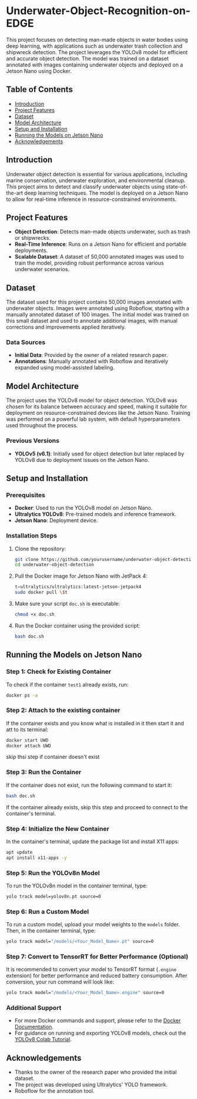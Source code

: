 # Underwater-Object-Recognition-on-EDGE

This project focuses on detecting man-made objects in water bodies using deep learning, with applications such as underwater trash collection and shipwreck detection. The project leverages the YOLOv8 model for efficient and accurate object detection. The model was trained on a dataset annotated with images containing underwater objects and deployed on a Jetson Nano using Docker.

## Table of Contents

- [Introduction](#introduction)
- [Project Features](#project-features)
- [Dataset](#dataset)
- [Model Architecture](#model-architecture)
- [Setup and Installation](#setup-and-installation)
- [Running the Models on Jetson Nano](#running-the-models-on-jetson-nano)
- [Acknowledgements](#acknowledgements)

## Introduction

Underwater object detection is essential for various applications, including marine conservation, underwater exploration, and environmental cleanup. This project aims to detect and classify underwater objects using state-of-the-art deep learning techniques. The model is deployed on a Jetson Nano to allow for real-time inference in resource-constrained environments.

## Project Features

- **Object Detection**: Detects man-made objects underwater, such as trash or shipwrecks.
- **Real-Time Inference**: Runs on a Jetson Nano for efficient and portable deployments.
- **Scalable Dataset**: A dataset of 50,000 annotated images was used to train the model, providing robust performance across various underwater scenarios.

## Dataset

The dataset used for this project contains 50,000 images annotated with underwater objects. Images were annotated using Roboflow, starting with a manually annotated dataset of 100 images. The initial model was trained on this small dataset and used to annotate additional images, with manual corrections and improvements applied iteratively.

### Data Sources

- **Initial Data**: Provided by the owner of a related research paper.
- **Annotations**: Manually annotated with Roboflow and iteratively expanded using model-assisted labeling.

## Model Architecture

The project uses the YOLOv8 model for object detection. YOLOv8 was chosen for its balance between accuracy and speed, making it suitable for deployment on resource-constrained devices like the Jetson Nano. Training was performed on a powerful lab system, with default hyperparameters used throughout the process.

### Previous Versions

- **YOLOv5 (v6.1)**: Initially used for object detection but later replaced by YOLOv8 due to deployment issues on the Jetson Nano.

## Setup and Installation

### Prerequisites

- **Docker**: Used to run the YOLOv8 model on Jetson Nano.
- **Ultralytics YOLOv8**: Pre-trained models and inference framework.
- **Jetson Nano**: Deployment device.

### Installation Steps

1. Clone the repository:
   ```bash
   git clone https://github.com/yourusername/underwater-object-detection.git
   cd underwater-object-detection
   ```

2. Pull the Docker image for Jetson Nano with JetPack 4:
   ```bash
   t=ultralytics/ultralytics:latest-jetson-jetpack4
   sudo docker pull \$t
   ```

3. Make sure your script `doc.sh` is executable:
   ```bash
   chmod +x doc.sh
   ```

4. Run the Docker container using the provided script:
   ```bash
   bash doc.sh
   ```

## Running the Models on Jetson Nano

### Step 1: Check for Existing Container

To check if the container `test1` already exists, run:
```bash
docker ps -a
```

### Step 2: Attach to the existing container

If the container exists and you know what is installed in it then start it and att to its terminal:
```bash
docker start UWD
docker attach UWD
```
skip thsi step if container doesn't exist

### Step 3: Run the Container

If the container does not exist, run the following command to start it:
```bash
bash doc.sh
```
If the container already exists, skip this step and proceed to connect to the container's terminal.

### Step 4: Initialize the New Container

In the container's terminal, update the package list and install X11 apps:
```bash
apt update
apt install x11-apps -y
```

### Step 5: Run the YOLOv8n Model

To run the YOLOv8n model in the container terminal, type:
```bash
yolo track model=yolov8n.pt source=0
```

### Step 6: Run a Custom Model

To run a custom model, upload your model weights to the `models` folder. Then, in the container terminal, type:
```bash
yolo track model="/models/<Your_Model_Name>.pt" source=0
```

### Step 7: Convert to TensorRT for Better Performance (Optional)

It is recommended to convert your model to TensorRT format (`.engine` extension) for better performance and reduced battery consumption. After conversion, your run command will look like:
```bash
yolo track model="/models/<Your_Model_Name>.engine" source=0
```

### Additional Support

- For more Docker commands and support, please refer to the [Docker Documentation](https://docs.docker.com/).
- For guidance on running and exporting YOLOv8 models, check out the [YOLOv8 Colab Tutorial](https://colab.research.google.com/drive/1Fn_dq7CJyOjGgXRXk7uHbd_yxgwle1te).


## Acknowledgements

- Thanks to the owner of the research paper who provided the initial dataset.
- The project was developed using Ultralytics' YOLO framework.
- Roboflow for the annotation tool.

